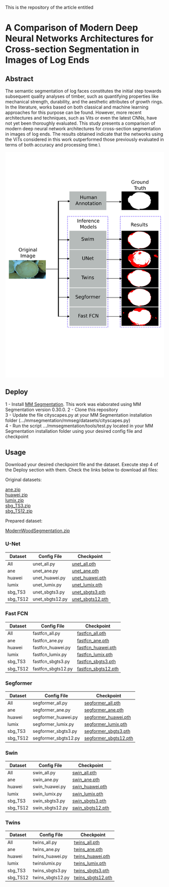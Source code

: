 This is the repository of the article entitled

# A Comparison of Modern Deep Neural Networks Architectures for Cross-section Segmentation in Images of Log Ends

## Abstract

The semantic segmentation of log faces constitutes the initial step towards subsequent quality analyses of timber, such as quantifying properties like mechanical strength, durability, and the aesthetic attributes of growth rings. In the literature, works based on both classical and machine learning approaches for this purpose can be found. However, more recent architectures and techniques, such as Vits or even the latest CNNs, have not yet been thoroughly evaluated. This study presents a comparison of modern deep neural network architectures for cross-section segmentation in images of log ends. The results obtained indicate that the networks using the ViTs considered in this work outperformed those previously evaluated in terms of both accuracy and processing time.\

![Image Abstract](ImageAbstract.png)

## Deploy

1 - Install [MM Segmentation](https://github.com/open-mmlab/mmsegmentation). This work was elaborated using MM Segmentation version 0.30.0.
2 - Clone this repository\
3 - Update the file cityscapes.py at your MM Segmentation installation folder (.../mmsegmentation/mmseg/datasets/cityscapes.py)\
4 - Run the script .../mmsegmentation/tools/test.py located in your MM Segmentation installation folder using your desired config file and checkpoint

## Usage

Download your desired checkpoint file and the dataset. Execute step 4 of the Deploy section with them. Check the links below to download all files:

Original datasets:

[ane.zip](https://drive.google.com/file/d/1u6o0Z-hPawR-3qsUISxFtP5-yBsxWjS8/view?usp=sharing)\
[huawei.zip](https://drive.google.com/file/d/1cQSk5or9DsBxFqpRh0GeYDqEVEQugfUh/view?usp=sharing)\
[lumix.zip](https://drive.google.com/file/d/1HfvphBvTXQfrdDF_Wu5yX-CY-xrl5wfA/view?usp=sharing)\
[sbg_TS3.zip](https://drive.google.com/file/d/1Vz8zg2iNpZATCbC9OP5rec1PT8xoID36/view?usp=sharing)\
[sbg_TS12.zip](https://drive.google.com/file/d/1H60tf0W6qpV6m9LkNGK9vIRNHJHx7djq/view?usp=sharing)

Prepared dataset:

[ModernWoodSegmentation.zip](https://drive.google.com/file/d/1PlGnudK6ze0bXriB7os7PfVRClzIcxID/view?usp=sharing)

### U-Net

| Dataset        | Config File  | Checkpoint  |
|----------------|-----------|-------------|
| All            |unet_all.py|[unet_all.pth](https://drive.google.com/file/d/1NV8_Pejjl3L4VGz6WMFp5dry8PWJc27I/view?usp=sharing)|
| ane            |unet_ane.py|[unet_ane.pth](https://drive.google.com/file/d/1KssTi1LbuK60-kS2krJc2JX5zcl0sRue/view?usp=sharing)|
| huawei         |unet_huawei.py|[unet_huawei.pth](https://drive.google.com/file/d/1NjuQcZaPq1Ipb_p5ijvWIzcUnQYnl_cK/view?usp=sharing)|
| lumix          |unet_lumix.py|[unet_lumix.pth](https://drive.google.com/file/d/1ozJS0GfHyAkSU9xphGtcL-93PocEMULO/view?usp=sharing)|
| sbg_TS3        |unet_sbgts3.py|[unet_sbgts3.pth](https://drive.google.com/file/d/1yoSSUbAXOjTkmGtNLb4pZG5YWMu3gE57/view?usp=sharing)|
| sbg_TS12       |unet_sbgts12.py|[unet_sbgts12.pth](https://drive.google.com/file/d/1_Hk4F0Zi0Dt2ryaLsRL4QBM9Xz3c67DR/view?usp=sharing)|

### Fast FCN

| Dataset        | Config File  | Checkpoint  |
|----------------|-----------|-------------|
| All            |fastfcn_all.py|[fastfcn_all.pth](https://drive.google.com/file/d/1YDPEImU7Sy_vPtAU9w8QL9NEsroiGq6r/view?usp=sharing)|
| ane            |fastfcn_ane.py|[fastfcn_ane.pth](https://drive.google.com/file/d/19DGB8FnvaYdwH-nw7ENqODU-vHiOTg4l/view?usp=sharing)|
| huawei         |fastfcn_huawei.py|[fastfcn_huawei.pth](https://drive.google.com/file/d/1Oh2E9i0vWHnVIDwjIJTeVw5g2nrkRvn6/view?usp=sharing)|
| lumix          |fastfcn_lumix.py|[fastfcn_lumix.pth](https://drive.google.com/file/d/1YEtv5WxInNey3x0TK2zDWkd3l2PsFZhk/view?usp=sharing)|
| sbg_TS3        |fastfcn_sbgts3.py|[fastfcn_sbgts3.pth](https://drive.google.com/file/d/1l_YU91jb0ses16eWji-iTQCdH6JLai3R/view?usp=sharing)|
| sbg_TS12       |fastfcn_sbgts12.py|[fastfcn_sbgts12.pth](https://drive.google.com/file/d/1P2J7slROwP5Q03ZKAiJjDGuqQzQe0ytl/view?usp=sharing)|

### Segformer

| Dataset        | Config File  | Checkpoint  |
|----------------|-----------|-------------|
| All            |segformer_all.py|[segformer_all.pth](https://drive.google.com/file/d/1OgP7zbdJSvAVkx-txB_vbxC1cCbMCY3s/view?usp=sharing)|
| ane            |segformer_ane.py|[segformer_ane.pth](https://drive.google.com/file/d/17FhnYYRlWSy36VGKvDgaf76ZDroTJcie/view?usp=sharing)|
| huawei         |segformer_huawei.py|[segformer_huawei.pth](https://drive.google.com/file/d/1lwZL2PzZeatGoT7xvYC6l9LeEuXUgA-9/view?usp=sharing)|
| lumix          |segformer_lumix.py|[segformer_lumix.pth](https://drive.google.com/file/d/1aLmmNQ4TtKHA7fqkvoPkgUzsAtQeZpz9/view?usp=sharing)|
| sbg_TS3        |segformer_sbgts3.py|[segformer_sbgts3.pth](https://drive.google.com/file/d/1v_SmTmzDXsUmSMTGfv9MlVfC_sPMVLmm/view?usp=sharing)|
| sbg_TS12       |segformer_sbgts12.py|[segformer_sbgts12.pth](https://drive.google.com/file/d/13a9_qTWpK6wNRcStMpsU8YBKjVhmyOPD/view?usp=sharing)|

### Swin

| Dataset        | Config File  | Checkpoint  |
|----------------|-----------|-------------|
| All            |swin_all.py|[swin_all.pth](https://drive.google.com/file/d/1BAFbl9N5OgRtT4IqbkIwnx0ZesijV57E/view?usp=sharing)|
| ane            |swin_ane.py|[swin_ane.pth](https://drive.google.com/file/d/1QgRCs8bXxFX8R_-j96joVZogG57bvEsq/view?usp=sharing)|
| huawei         |swin_huawei.py|[swin_huawei.pth](https://drive.google.com/file/d/1YRDiWkWuQauyMpIjOJIio1dtZQBvtpPg/view?usp=sharing)|
| lumix          |swin_lumix.py|[swin_lumix.pth](https://drive.google.com/file/d/19rgM4SBZldEPcm0jxfu1sSZprr2x_J_e/view?usp=sharing)|
| sbg_TS3        |swin_sbgts3.py|[swin_sbgts3.pth](https://drive.google.com/file/d/1EFhnj14LINnecECJq7cP2dYEIe2A9EVd/view?usp=sharing)|
| sbg_TS12       |swin_sbgts12.py|[swin_sbgts12.pth](https://drive.google.com/file/d/1n48sAUIXiZNhwoycxkl7EaSJiM6GDvo1/view?usp=sharing)|

### Twins

| Dataset        | Config File  | Checkpoint  |
|----------------|-----------|-------------|
| All            |twins_all.py|[twins_all.pth](https://drive.google.com/file/d/1YMRatTg8Zw_CE7LSS5TfmAP-1awQx2Ox/view?usp=sharing)|
| ane            |twins_ane.py|[twins_ane.pth](https://drive.google.com/file/d/120-algo6afLBDL4S4UXWHTgSIwSmNzJE/view?usp=sharing)|
| huawei         |twins_huawei.py|[twins_huawei.pth](https://drive.google.com/file/d/14jb5dEwyG4xPFCXqB8RQUxaR-sujd0bZ/view?usp=sharing)|
| lumix          |twinslumix.py|[twins_lumix.pth](https://drive.google.com/file/d/1tM5RWL8U3xR4TvkPPnhubmi-_X-Twtfo/view?usp=sharing)|
| sbg_TS3        |twins_sbgts3.py|[twins_sbgts3.pth](https://drive.google.com/file/d/1IaSpOS-DUzLFOCkDyhmZgSLTLxRJGXxs/view?usp=sharing)|
| sbg_TS12       |twins_sbgts12.py|[twins_sbgts12.pth](https://drive.google.com/file/d/1x1QC3e1_PmMzFwYRwl6E11Ywmhqo9kNs/view?usp=sharing)|


